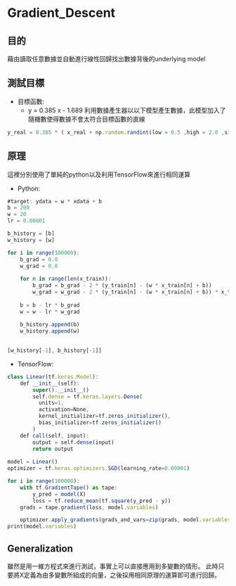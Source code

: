 # Gradient_Descent

## 目的
藉由讀取任意數據並自動進行線性回歸找出數據背後的underlying model

## 測試目標
* 目標函數:
  * y = 0.385 x - 1.689
利用數據產生器以以下模型產生數據，此模型加入了隨機數使得數據不會太符合目標函數的直線
~~~js
y_real = 0.385 * ( x_real + np.random.randint(low = 0.5 ,high = 2.0 ,size = 100)) - 1.689 + 0.005 * np.random.randint(low = 0.5 ,high = 2.0 ,size = 100)
~~~

## 原理
這裡分別使用了單純的python以及利用TensorFlow來進行相同運算

* Python:
~~~js
#target: ydata = w * xdata + b
b = 200
w = 20
lr = 0.00001

b_history = [b]
w_history = [w]

for i in range(100000):
    b_grad = 0.0
    w_grad = 0.0
    
    for n in range(len(x_train)):
        b_grad = b_grad - 2 * (y_train[n] - (w * x_train[n] + b))
        w_grad = w_grad - 2 * (y_train[n] - (w * x_train[n] + b)) * x_train[n]
        
    b = b - lr * b_grad
    w = w - lr * w_grad
    
    b_history.append(b)
    w_history.append(w)

    
[w_history[-1], b_history[-1]]
~~~

* TensorFlow:
~~~js
class Linear(tf.keras.Model):
    def __init__(self):
        super().__init__()
        self.dense = tf.keras.layers.Dense(
          units=1,
          activation=None,
          kernel_initializer=tf.zeros_initializer(),
          bias_initializer=tf.zeros_initializer()
        )
    def call(self, input):
        output = self.dense(input)
        return output
        
model = Linear()
optimizer = tf.keras.optimizers.SGD(learning_rate=0.00001)

for i in range(100000):
    with tf.GradientTape() as tape:
        y_pred = model(X)
        loss = tf.reduce_mean(tf.square(y_pred - y))  
    grads = tape.gradient(loss, model.variables)

    optimizer.apply_gradients(grads_and_vars=zip(grads, model.variables))
print(model.variables)
~~~



## Generalization
雖然是用一維方程式來進行測試，事實上可以直接應用到多變數的情形。
此時只要將X定義為由多變數所組成的向量，之後採用相同原理的運算即可進行回歸。



